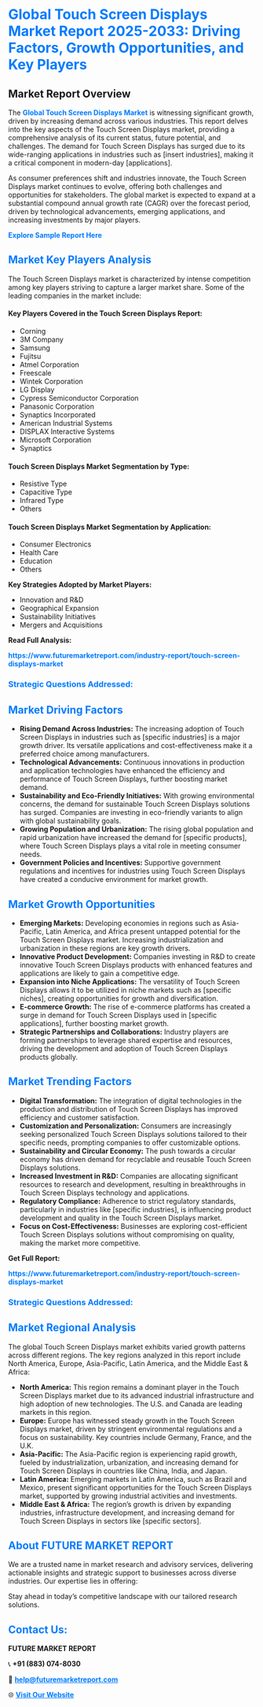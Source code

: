 <h1 style="color: #007BFF;">Global Touch Screen Displays Market Report 2025-2033: Driving Factors, Growth Opportunities, and Key Players</h1>

<section id="overview">
<h2>Market Report Overview</h2>
<p>The <a href="https://www.futuremarketreport.com/industry-report/touch-screen-displays-market" style="color: #007BFF; text-decoration: none;"><strong>Global Touch Screen Displays Market</strong></a> is witnessing significant growth, driven by increasing demand across various industries. This report delves into the key aspects of the Touch Screen Displays market, providing a comprehensive analysis of its current status, future potential, and challenges. The demand for Touch Screen Displays has surged due to its wide-ranging applications in industries such as [insert industries], making it a critical component in modern-day [applications].</p>
<p>As consumer preferences shift and industries innovate, the Touch Screen Displays market continues to evolve, offering both challenges and opportunities for stakeholders. The global market is expected to expand at a substantial compound annual growth rate (CAGR) over the forecast period, driven by technological advancements, emerging applications, and increasing investments by major players.</p>
</section>

<section id="overview">
<p><a href="https://www.futuremarketreport.com/request-sample/reportId=87185" style="color: #007BFF; text-decoration: none;"><strong>Explore Sample Report Here</strong></a></p>
</section>

<section id="key-players">
<h2 style="color: #007BFF;">Market Key Players Analysis</h2>
<p>The Touch Screen Displays market is characterized by intense competition among key players striving to capture a larger market share. Some of the leading companies in the market include:</p>
<h4>Key Players Covered in the Touch Screen Displays Report:</h4>
<ul><li>Corning</li><li>3M Company</li><li>Samsung</li><li>Fujitsu</li><li>Atmel Corporation</li><li>Freescale</li><li>Wintek Corporation</li><li>LG Display</li><li>Cypress Semiconductor Corporation</li><li>Panasonic Corporation</li><li>Synaptics Incorporated</li><li>American Industrial Systems</li><li>DISPLAX Interactive Systems</li><li>Microsoft Corporation</li><li>Synaptics</li></ul>
<h4>Touch Screen Displays Market Segmentation by Type:</h4>
<ul><li>Resistive Type</li><li>Capacitive Type</li><li>Infrared Type</li><li>Others</li></ul>

<h4>Touch Screen Displays Market Segmentation by Application:</h4>
<ul><li>Consumer Electronics</li><li>Health Care</li><li>Education</li><li>Others</li></ul>
<p><strong>Key Strategies Adopted by Market Players:</strong></p>
<ul>
<li>Innovation and R&D</li>
<li>Geographical Expansion</li>
<li>Sustainability Initiatives</li>
<li>Mergers and Acquisitions</li>
</ul>
</section>

<section>
<p><strong>Read Full Analysis: </strong></p><a href="https://www.futuremarketreport.com/industry-report/touch-screen-displays-market" style="color: #007BFF; text-decoration: none;"><strong>https://www.futuremarketreport.com/industry-report/touch-screen-displays-market</strong></a>
<h3 style="color: #007BFF;">Strategic Questions Addressed:</h3>
</section>

<section id="driving-factors">
<h2 style="color: #007BFF;">Market Driving Factors</h2>
<ul>
<li><strong>Rising Demand Across Industries:</strong> The increasing adoption of Touch Screen Displays in industries such as [specific industries] is a major growth driver. Its versatile applications and cost-effectiveness make it a preferred choice among manufacturers.</li>
<li><strong>Technological Advancements:</strong> Continuous innovations in production and application technologies have enhanced the efficiency and performance of Touch Screen Displays, further boosting market demand.</li>
<li><strong>Sustainability and Eco-Friendly Initiatives:</strong> With growing environmental concerns, the demand for sustainable Touch Screen Displays solutions has surged. Companies are investing in eco-friendly variants to align with global sustainability goals.</li>
<li><strong>Growing Population and Urbanization:</strong> The rising global population and rapid urbanization have increased the demand for [specific products], where Touch Screen Displays plays a vital role in meeting consumer needs.</li>
<li><strong>Government Policies and Incentives:</strong> Supportive government regulations and incentives for industries using Touch Screen Displays have created a conducive environment for market growth.</li>
</ul>
</section>

<section id="growth-opportunities">
<h2 style="color: #007BFF;">Market Growth Opportunities</h2>
<ul>
<li><strong>Emerging Markets:</strong> Developing economies in regions such as Asia-Pacific, Latin America, and Africa present untapped potential for the Touch Screen Displays market. Increasing industrialization and urbanization in these regions are key growth drivers.</li>
<li><strong>Innovative Product Development:</strong> Companies investing in R&D to create innovative Touch Screen Displays products with enhanced features and applications are likely to gain a competitive edge.</li>
<li><strong>Expansion into Niche Applications:</strong> The versatility of Touch Screen Displays allows it to be utilized in niche markets such as [specific niches], creating opportunities for growth and diversification.</li>
<li><strong>E-commerce Growth:</strong> The rise of e-commerce platforms has created a surge in demand for Touch Screen Displays used in [specific applications], further boosting market growth.</li>
<li><strong>Strategic Partnerships and Collaborations:</strong> Industry players are forming partnerships to leverage shared expertise and resources, driving the development and adoption of Touch Screen Displays products globally.</li>
</ul>
</section>

<section id="trending-factors">
<h2 style="color: #007BFF;">Market Trending Factors</h2>
<ul>
<li><strong>Digital Transformation:</strong> The integration of digital technologies in the production and distribution of Touch Screen Displays has improved efficiency and customer satisfaction.</li>
<li><strong>Customization and Personalization:</strong> Consumers are increasingly seeking personalized Touch Screen Displays solutions tailored to their specific needs, prompting companies to offer customizable options.</li>
<li><strong>Sustainability and Circular Economy:</strong> The push towards a circular economy has driven demand for recyclable and reusable Touch Screen Displays solutions.</li>
<li><strong>Increased Investment in R&D:</strong> Companies are allocating significant resources to research and development, resulting in breakthroughs in Touch Screen Displays technology and applications.</li>
<li><strong>Regulatory Compliance:</strong> Adherence to strict regulatory standards, particularly in industries like [specific industries], is influencing product development and quality in the Touch Screen Displays market.</li>
<li><strong>Focus on Cost-Effectiveness:</strong> Businesses are exploring cost-efficient Touch Screen Displays solutions without compromising on quality, making the market more competitive.</li>
</ul>
</section>

<section>
<p><strong>Get Full Report: </strong></p><a href="https://www.futuremarketreport.com/industry-report/touch-screen-displays-market" style="color: #007BFF; text-decoration: none;"><strong>https://www.futuremarketreport.com/industry-report/touch-screen-displays-market</strong></a>
<h3 style="color: #007BFF;">Strategic Questions Addressed:</h3>
</section>


<section id="regional-analysis">
<h2 style="color: #007BFF;">Market Regional Analysis</h2>
<p>The global Touch Screen Displays market exhibits varied growth patterns across different regions. The key regions analyzed in this report include North America, Europe, Asia-Pacific, Latin America, and the Middle East & Africa:</p>
<ul>
<li><strong>North America:</strong> This region remains a dominant player in the Touch Screen Displays market due to its advanced industrial infrastructure and high adoption of new technologies. The U.S. and Canada are leading markets in this region.</li>
<li><strong>Europe:</strong> Europe has witnessed steady growth in the Touch Screen Displays market, driven by stringent environmental regulations and a focus on sustainability. Key countries include Germany, France, and the U.K.</li>
<li><strong>Asia-Pacific:</strong> The Asia-Pacific region is experiencing rapid growth, fueled by industrialization, urbanization, and increasing demand for Touch Screen Displays in countries like China, India, and Japan.</li>
<li><strong>Latin America:</strong> Emerging markets in Latin America, such as Brazil and Mexico, present significant opportunities for the Touch Screen Displays market, supported by growing industrial activities and investments.</li>
<li><strong>Middle East & Africa:</strong> The region’s growth is driven by expanding industries, infrastructure development, and increasing demand for Touch Screen Displays in sectors like [specific sectors].</li>
</ul>
</section>

<footer>
<h2 style="color: #007BFF;">About FUTURE MARKET REPORT</h2>
<p>We are a trusted name in market research and advisory services, delivering actionable insights and strategic support to businesses across diverse industries. Our expertise lies in offering:</p>

<p>Stay ahead in today’s competitive landscape with our tailored research solutions.</p>

<h2 style="color: #007BFF;">Contact Us:</h2>
<p><strong>FUTURE MARKET REPORT</strong></p>
<p>📞 <strong>+91 (883) 074-8030</strong></p>
<p>📧 <strong><a href="mailto:help@futuremarketreport.com" style="color: #007BFF;">help@futuremarketreport.com</a></strong></p>
<p>🌐 <strong><a href="https://www.futuremarketreport.com/" style="color: #007BFF;">Visit Our Website</a></strong></p>
</footer>